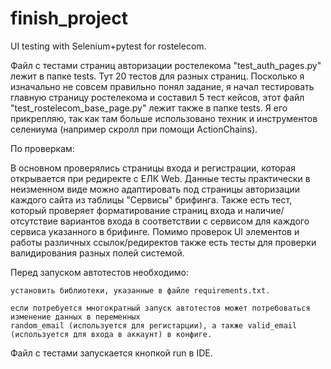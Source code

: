 # finish_project

UI testing with Selenium+pytest for rostelecom.

Файл с тестами страниц авторизации ростелекома "test_auth_pages.py" лежит в папке tests. Тут 20 тестов для разных страниц.
Посколько я изначально не совсем правильно понял задание, я начал тестировать главную страницу ростелекома и составил 5 тест кейсов, этот файл "test_rostelecom_base_page.py" лежит также в папке tests.
Я его прикрепляю, так как там больше использовано техник и инструментов селениума (например скролл при помощи ActionChains).

По проверкам:

В основном проверялись страницы входа и регистрации, которая открывается при редиректе с ЕЛК Web. Данные тесты практически в неизменном виде можно адаптировать под страницы авторизации каждого сайта из таблицы "Сервисы" брифинга.
Также есть тест, который проверяет форматирование страниц входа и наличие/отсутствие вариантов входа в соответствии с сервисом для каждого сервиса указанного в брифинге.
Помимо проверок UI элементов и работы различных ссылок/редиректов также есть тесты для проверки валидирования разных полей системой.

Перед запуском автотестов необходимо:

	установить библиотеки, указанные в файле requirements.txt.
 
	если потребуется многократный запуск автотестов может потребоваться изменение данных в переменных
 	random_email (используется для регистарции), а также valid_email (используется для входа в аккаунт) в конфиге.
	
Файл с тестами запускается кнопкой run в IDE.
